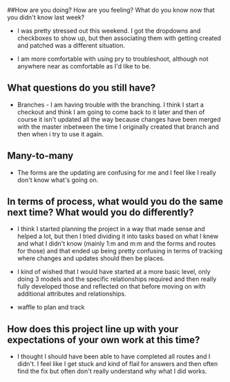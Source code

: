 ##How are you doing? How are you feeling? What do you know now that you didn't know last week?
- I was pretty stressed out this weekend. I got the dropdowns and checkboxes to show up, but then associating them with getting created and patched was a different situation.

- I am more comfortable with using pry to troubleshoot, although not anywhere near as comfortable as I'd like to be.

##  What questions do you still have?
- Branches - I am having trouble with the branching. I think I start a checkout and think I am going to come back to it later and then of course it isn't updated all the way because changes have been merged with the master inbetween the time I originally created that branch and then when i try to use it again.

## Many-to-many
- The forms are the updating are confusing for me and I feel like I really don't know what's going on.


## In terms of process, what would you do the same next time? What would you do differently?

- I think I started planning the project in a way that made sense and helped a lot, but then I tried dividing it into tasks based on what I knew and what I didn't know (mainly 1:m and m:m and the forms and routes for those) and that ended up being pretty confusing in terms of tracking where changes and updates should then be places.

- I kind of wished that I would have started at a more basic level, only doing 3 models and the specific relationships required and then really fully developed those and reflected on that before moving on with additional attributes and relationships.

- waffle to plan and track

## How does this project line up with your expectations of your own work at this time?

- I thought I should have been able to have completed all routes and I didn't. I feel like I get stuck and kind of flail for answers and then often find the fix but often don't really understand why what I did works.

